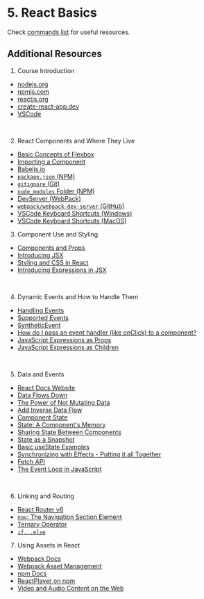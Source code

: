 # 5. React Basics
Check [commands list](./commands.md) for useful resources.

## Additional Resources

1. Course Introduction
- [nodejs.org](https://nodejs.org/en/)
- [npmjs.com](https://www.npmjs.com/)
- [reactjs.org](https://reactjs.org/)
- [create-react-app.dev](https://create-react-app.dev/)
- [VSCode](https://code.visualstudio.com/)

<br>

2. React Components and Where They Live
- [Basic Concepts of Flexbox](https://developer.mozilla.org/en-US/docs/Web/CSS/CSS_Flexible_Box_Layout/Basic_Concepts_of_Flexbox)
- [Importing a Component](https://create-react-app.dev/docs/importing-a-component/)
- [Babeljs.io](https://babeljs.io/)
- [```package.json``` (NPM)](https://docs.npmjs.com/cli/v7/configuring-npm/package-json)
- [```gitignore``` (Git)](https://git-scm.com/docs/gitignore)
- [```node_modules``` Folder (NPM)](https://docs.npmjs.com/cli/v8/configuring-npm/folders#node-modules)
- [DevServer (WebPack)](https://webpack.js.org/configuration/dev-server/)
- [```webpack/webpack-dev-server``` (GitHub)](https://github.com/webpack/webpack-dev-server)
- [VSCode Keyboard Shortcuts (Windows)](https://code.visualstudio.com/shortcuts/keyboard-shortcuts-windows.pdf)
- [VSCode Keyboard Shortcuts (MacOS)](https://code.visualstudio.com/shortcuts/keyboard-shortcuts-macos.pdf)

3. Component Use and Styling
- [Components and Props](https://reactjs.org/docs/components-and-props.html)
- [Introducing JSX](https://reactjs.org/docs/introducing-jsx.html)
- [Styling and CSS in React](https://reactjs.org/docs/faq-styling.html)
- [Introducing Expressions in JSX](https://reactjs.org/docs/introducing-jsx.html#embedding-expressions-in-jsx)

<br>

4. Dynamic Events and How to Handle Them
- [Handling Events](https://reactjs.org/docs/handling-events.html#gatsby-focus-wrapper)
- [Supported Events](https://reactjs.org/docs/events.html#supported-events)
- [SyntheticEvent](https://reactjs.org/docs/events.html#gatsby-focus-wrapper)
- [How do I pass an event handler (like onClick) to a component?](https://reactjs.org/docs/faq-functions.html#how-do-i-pass-an-event-handler-like-onclick-to-a-component)
- [JavaScript Expressions as Props](https://reactjs.org/docs/jsx-in-depth.html#javascript-expressions-as-props)
- [JavaScript Expressions as Children](https://reactjs.org/docs/jsx-in-depth.html#javascript-expressions-as-children)

<br>

5. Data and Events
- [React Docs Website](https://reactjs.org/blog/2018/03/27/update-on-async-rendering.html)
- [Data Flows Down](https://reactjs.org/docs/state-and-lifecycle.html#the-data-flows-down)
- [The Power of Not Mutating Data](https://reactjs.org/docs/optimizing-performance.html#the-power-of-not-mutating-data)
- [Add Inverse Data Flow](https://reactjs.org/docs/thinking-in-react.html#step-5-add-inverse-data-flow)
- [Component State](https://reactjs.org/docs/faq-state.html)
- [State: A Component's Memory](https://beta.reactjs.org/learn/state-a-components-memory)
- [Sharing State Between Components](https://beta.reactjs.org/learn/sharing-state-between-components)
- [State as a Snapshot](https://beta.reactjs.org/learn/state-as-a-snapshot)
- [Basic useState Examples](https://beta.reactjs.org/apis/usestate#examples-basic)
- [Synchronizing with Effects - Putting it all Together](https://beta.reactjs.org/learn/synchronizing-with-effects#putting-it-all-together)
- [Fetch API](https://developer.mozilla.org/en-US/docs/Web/API/Fetch_API)
- [The Event Loop in JavaScript](https://developer.mozilla.org/en-US/docs/Web/JavaScript/EventLoop)

<br>

6. Linking and Routing
- [React Router v6](https://reactrouter.com/)
- [```nav```: The Navigation Section Element](https://developer.mozilla.org/en-US/docs/Web/HTML/Element/nav)
- [Ternary Operator](https://developer.mozilla.org/en-US/docs/Web/JavaScript/Reference/Operators/Conditional_Operator)
- [```if...else```](https://developer.mozilla.org/en-US/docs/Web/JavaScript/Reference/Statements/if...else)

7. Using Assets in React
- [Webpack Docs](https://webpack.js.org/guides/getting-started/)
- [Webpack Asset Management](https://webpack.js.org/guides/asset-management/)
- [npm Docs](https://docs.npmjs.com/)
- [ReactPlayer on npm](https://www.npmjs.com/package/react-player)
- [Video and Audio Content on the Web](https://developer.mozilla.org/en-US/docs/Learn/HTML/Multimedia_and_embedding/Video_and_audio_content)